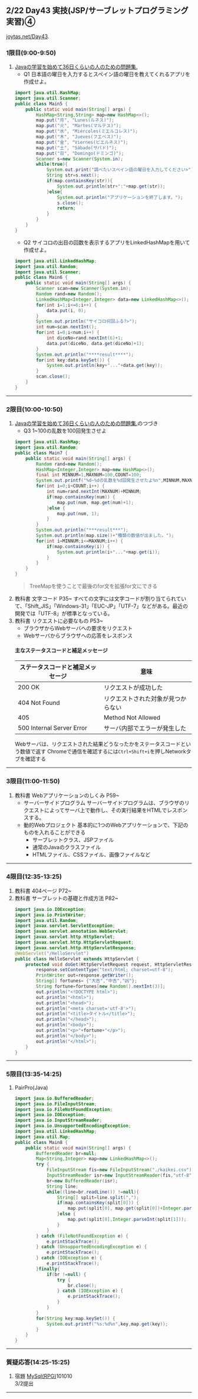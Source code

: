 ## 2/22 Day43 実技(JSP/サーブレットプログラミング実習)④
[joytas.net/Day43](https://joytas.net/%e8%a8%93%e7%b7%b4/day43).
### 1限目(9:00-9:50)
1. [Javaの学習を始めて36日くらいの人のための問題集.](https://joytas.net/programming/java_basic_36)
	- Q1 日本語の曜日を入力するとスペイン語の曜日を教えてくれるアプリを作成せよ。
	~~~java
	import java.util.HashMap;
	import java.util.Scanner;
	public class Main5 {
		public static void main(String[] args) {
			HashMap<String,String> map=new HashMap<>();
			map.put("月", "Lunes(ルネス)");
			map.put("火", "Martes(マルテス)");
			map.put("水", "Miércoles(ミエルコレス)");
			map.put("木", "Jueves(フエベス)");
			map.put("金", "Viernes(ビエルネス)");
			map.put("土", "Sábado(サバド)");
			map.put("日", "Domingo(ドミンゴ)");
			Scanner s=new Scanner(System.in);
			while(true){
				System.out.print("調べたいスペイン語の曜日を入力してください>");
				String str=s.next();
				if(map.containsKey(str)){
					System.out.println(str+":"+map.get(str));
				}else{
					System.out.println("アプリケーションを終了します。");
					s.close();
					return;
				}
			}
		}
	}
	~~~
	- Q2 サイコロの出目の回数を表示するアプリをLinkedHashMapを用いて作成せよ。
	~~~java
	import java.util.LinkedHashMap;
	import java.util.Random;
	import java.util.Scanner;
	public class Main6 {
		public static void main(String[] args) {
			Scanner scan=new Scanner(System.in);
			Random rand=new Random();
			LinkedHashMap<Integer,Integer> data=new LinkedHashMap<>();
			for(int i=1;i<=6;i++) {
				data.put(i, 0);
			}
			System.out.println("サイコロ何回ふる?>");
			int num=scan.nextInt();
			for(int i=0;i<num;i++) {
				int diceNo=rand.nextInt(6)+1;
				data.put(diceNo, data.get(diceNo)+1);
			}
			System.out.println("****result****");
			for(int key:data.keySet()) {
				System.out.println(key+"..."+data.get(key));
			}
			scan.close();
		}
	}
	~~~
---
### 2限目(10:00-10:50)
1. [Javaの学習を始めて36日くらいの人のための問題集.](https://joytas.net/programming/java_basic_36)のつづき
	- Q3 1~100の乱数を100回発生させよ
	~~~java
	import java.util.HashMap;
	import java.util.Random;
	public class Main7 {
		public static void main(String[] args) {
			Random rand=new Random();
			HashMap<Integer,Integer> map=new HashMap<>();
			final int MINNUM=1,MAXNUM=100,COUNT=100;
			System.out.printf("%d~%dの乱数を%d回発生させたよ%n",MINNUM,MAXNUM,COUNT);
			for(int i=0;i<COUNT;i++) {
				int num=rand.nextInt(MAXNUM)+MINNUM;
				if(map.containsKey(num)) {
					map.put(num, map.get(num)+1);
				}else {
					map.put(num, 1);
				}
			}
			System.out.println("***result***");
			System.out.println(map.size()+"種類の数値が出ました。");
			for(int i=MINNUM;i<=MAXNUM;i++) {
				if(map.containsKey(i)) {
					System.out.println(i+"..."+map.get(i));
				}
			}
		}
	}
	~~~
	> TreeMapを使うことで最後のfor文を拡張for文にできる
1. 教科書 文字コード P35~
すべての文字には文字コードが割り当てられていて、「Shift_JIS」「Windows-31」「EUC-JP」「UTF-7」などがある。最近の開発では「UTF-8」が標準となっている。
1. 教科書 リクエストに必要なもの P53~
	- ブラウザからWebサーバへの要求をリクエスト
	- Webサーバからブラウザへの応答をレスポンス
	#### 主なステータスコードと補足メッセージ
	|ステータスコードと補足メッセージ|意味|
	|---|---|
	|200 OK| リクエストが成功した|
	|404 Not Found|リクエストされた対象が見つからない|
	|405| Method Not Allowed|リクエスト対象が、使用したリクエストメソッドを許可していない|
	|500 Internal Server Error|サーバ内部でエラーが発生した|
	Webサーバは、リクエストされた結果どうなったかをステータスコードという数値で返す
Chromeで通信を確認するには`Ctrl+Shift+i`を押しNetworkタブを確認する
---
### 3限目(11:00-11:50)
1. 教科書 Webアプリケーションのしくみ P59~
	- サーバーサイドプログラム
	サーバーサイドプログラムは、ブラウザのリクエストによってサーバ上で動作し、その実行結果をHTMLでレスポンスする。
	- 動的Webプロジェクト
	基本的に1つのWebアプリケーションで、下記のものを入れることができる
		- サーブレットクラス、JSPファイル
		- 通常のJavaのクラスファイル
		- HTMLファイル、CSSファイル、画像ファイルなど
---
### 4限目(12:35-13:25)
1. 教科書 404ページ P72~
1. 教科書 サーブレットの基礎と作成方法 P82~
	~~~java
	import java.io.IOException;
	import java.io.PrintWriter;
	import java.util.Random;
	import javax.servlet.ServletException;
	import javax.servlet.annotation.WebServlet;
	import javax.servlet.http.HttpServlet;
	import javax.servlet.http.HttpServletRequest;
	import javax.servlet.http.HttpServletResponse;
	@WebServlet("/HelloServlet")
	public class HelloServlet extends HttpServlet {
		protected void doGet(HttpServletRequest request, HttpServletResponse response) throws ServletException, IOException {
			response.setContentType("text/html; charset=utf-8");
			PrintWriter out=response.getWriter();
			String[] fortunes= {"大吉","中吉","凶"};
			String fortune=fortunes[new Random().nextInt(3)];
			out.println("<!DOCTYPE html>");
			out.println("<html>");
			out.println("<head>");
			out.println("<meta charset='utf-8'>");
			out.println("<title>タイトル</title>");
			out.println("</head>");
			out.println("<body>");
			out.println("<p>"+fortune+"</p>");
			out.println("</body>");
			out.println("</html>");
		}
	}
	~~~
---
### 5限目(13:35-14:25)
1. PairPro(Java)
	~~~java
	import java.io.BufferedReader;
	import java.io.FileInputStream;
	import java.io.FileNotFoundException;
	import java.io.IOException;
	import java.io.InputStreamReader;
	import java.io.UnsupportedEncodingException;
	import java.util.LinkedHashMap;
	import java.util.Map;
	public class Main8 {
		public static void main(String[] args) {
			BufferedReader br=null;
			Map<String,Integer> map=new LinkedHashMap<>();
			try {
				FileInputStream fis=new FileInputStream("./kaikei.csv");
				InputStreamReader isr=new InputStreamReader(fis,"utf-8");
				br=new BufferedReader(isr);
				String line;
				while((line=br.readLine()) !=null){
					String[] split=line.split(",");
					if(map.containsKey(split[0])) {
						map.put(split[0], map.get(split[0])+Integer.parseInt(split[1]));
					}else {
						map.put(split[0],Integer.parseInt(split[1]));
					}
				}
			} catch (FileNotFoundException e) {
				e.printStackTrace();
			} catch (UnsupportedEncodingException e) {
				e.printStackTrace();
			} catch (IOException e) {
				e.printStackTrace();
			}finally{
				if(br !=null) {
					try {
						br.close();
					} catch (IOException e) {
						e.printStackTrace();
					}
				}
			}
			for(String key:map.keySet()) {
				System.out.printf("%s:%d%n",key,map.get(key));
			}
		}
	}
	~~~
---
### 質疑応答(14:25-15:25)
1. 宿題
[MySql(RPG)](https://joytas.net/programming/mysql/mysql_rpg)101010  
3/2提出
---
